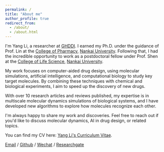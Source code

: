 ```yaml
---
permalink: /
title: "About me"
author_profile: true
redirect_from: 
  - /about/
  - /about.html
---
```


I'm Yang Li, a researcher at [GHDDI](http://www.ghddi.org/). I earned my Ph.D. under the guidance of Prof. Lin at the [College of Pharmacy](https://pharmacy.nankai.edu.cn/), [Nankai University](https://www.nankai.edu.cn/). Following that, I had the incredible opportunity to work as a postdoctoral fellow under Prof. Shen at the [College of Life Science](https://sky.nankai.edu.cn/), [Nankai University](https://www.nankai.edu.cn/).

My work focuses on computer-aided drug design, using molecular simulations, artificial intelligence, and computational biology to study key target molecules. By combining these techniques with chemical and biological experiments, I aim to speed up the discovery of new drugs.

With over 10 research articles and reviews published, my expertise is in multiscale molecular dynamics simulations of biological systems, and I have developed new algorithms to explore how molecules recognize each other.

I'm always happy to share my work and discoveries. Feel free to reach out if you'd like to discuss molecular dynamics, AI in drug design, or related topics.

You can find my CV here: [Yang Li's Curriculum Vitae](../assets/Curriculum_Vitae_YangLi.pdf).

[Email](mailto:yang.li@ghddi.org) / [Github](https://github.com/yangli59) / [Wechat](../images/wechat.jpg) / [Researchgate](https://www.researchgate.net/profile/Yang-Li-802)

